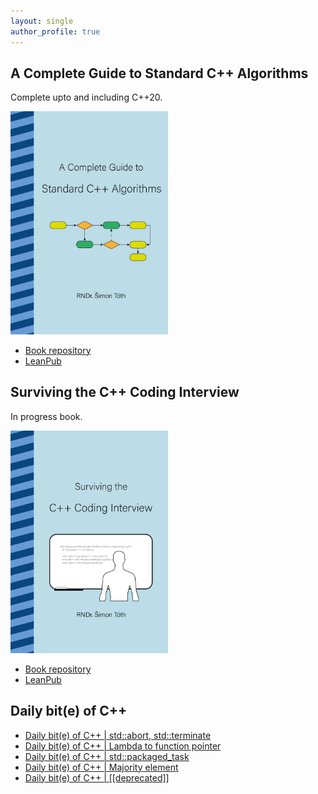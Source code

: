 ```yaml
---
layout: single
author_profile: true
---
```


## A Complete Guide to Standard C++ Algorithms

Complete upto and including C++20.

[<img src="assets/images/book_algorithms_cover.png" width="50%">](https://leanpub.com/cpp-algorithms-guide)

- [Book repository](https://github.com/HappyCerberus/book-cpp-algorithms)
- [LeanPub](https://leanpub.com/cpp-algorithms-guide)

## Surviving the C++ Coding Interview

In progress book.

[<img src="assets/images/book_coding_interview_cover.png" width="50%">](https://leanpub.com/cpp-coding-interview)

- [Book repository](https://leanpub.com/cpp-coding-interview)
- [LeanPub](https://leanpub.com/cpp-coding-interview)

## Daily bit(e) of C++

<ul>
<!-- SUBSTACK:START --><li><a href="https://simontoth.substack.com/p/daily-bite-of-c-stdabort-stdterminate">Daily bit&lpar;e&rpar; of C++ | std::abort, std::terminate</a></li><li><a href="https://simontoth.substack.com/p/daily-bite-of-c-lambda-to-function">Daily bit&lpar;e&rpar; of C++ | Lambda to function pointer</a></li><li><a href="https://simontoth.substack.com/p/daily-bite-of-c-stdpackaged_task">Daily bit&lpar;e&rpar; of C++ | std::packaged_task</a></li><li><a href="https://simontoth.substack.com/p/daily-bite-of-c-majority-element">Daily bit&lpar;e&rpar; of C++ | Majority element</a></li><li><a href="https://simontoth.substack.com/p/daily-bite-of-c-deprecated">Daily bit&lpar;e&rpar; of C++ | [[deprecated]]</a></li><!-- SUBSTACK:END -->
</ul>